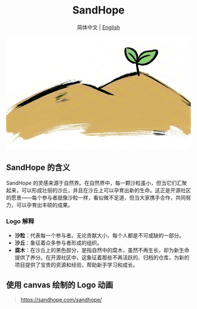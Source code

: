 <div align="center">

# SandHope

简体中文 | [English](./README.md)

![SandHope Logo](./images/logo.jpg)

</div>

## SandHope 的含义

SandHope 的灵感来源于自然界。在自然界中，每一颗沙粒虽小，但当它们汇聚起来，可以形成壮丽的沙丘，并且在沙丘上可以孕育出新的生命。这正是开源社区的愿景——每个参与者就像沙粒一样，看似微不足道，但当大家携手合作，共同努力，可以孕育出丰硕的成果。

### Logo 解释

- **沙粒**：代表每一个参与者。无论贡献大小，每个人都是不可或缺的一部分。
- **沙丘**：象征着众多参与者形成的组织。
- **腐木**：在沙丘上的黑色部分，是指自然中的腐木，虽然不再生长，却为新生命提供了养分。在开源社区中，这象征着那些不再活跃的、归档的仓库，为新的项目提供了宝贵的资源和经验，帮助新手学习和成长。

## 使用 canvas 绘制的 Logo 动画

> https://sandhope.com/sandhope/
